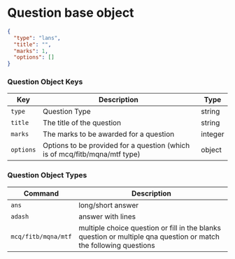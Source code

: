 # Question base object

```json
{
  "type": "lans",
  "title": "",
  "marks": 1,
  "options": []
}
```

### Question Object Keys

| Key       | Description                                                                | Type    |
| --------- | -------------------------------------------------------------------------- | ------- |
| `type`    | Question Type                                                              | string  |
| `title`   | The title of the question                                                  | string  |
| `marks`   | The marks to be awarded for a question                                     | integer |
| `options` | Options to be provided for a question (which is of mcq/fitb/mqna/mtf type) | object  |

### Question Object Types

| Command             | Description                                                                                                       |
| ------------------- | ----------------------------------------------------------------------------------------------------------------- |
| `ans`               | long/short answer                                                                                                 |
| `adash`             | answer with lines                                                                                                 |
| `mcq/fitb/mqna/mtf` | multiple choice question or fill in the blanks question or multiple qna question or match the following questions |
